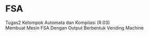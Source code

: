 # FSA
Tugas2 Kelompok Automata dan Kompilasi (R.03)            
Membuat Mesin FSA Dengan Output Berbentuk Vending Machine
